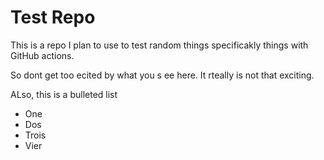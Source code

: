 # Test Repo

This is a repo I plan to use to test random things specificakly things with GitHub actions.

So dont get too ecited by what you s ee here. It rteally is not that exciting.

ALso, this is a bulleted list
- One
- Dos
- Trois
- Vier

